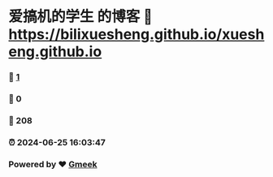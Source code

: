 # 爱搞机的学生 的博客 :link: https://bilixuesheng.github.io/xuesheng.github.io 
### :page_facing_up: [1](https://bilixuesheng.github.io/xuesheng.github.io/tag.html) 
### :speech_balloon: 0 
### :hibiscus: 208 
### :alarm_clock: 2024-06-25 16:03:47 
### Powered by :heart: [Gmeek](https://github.com/Meekdai/Gmeek)
